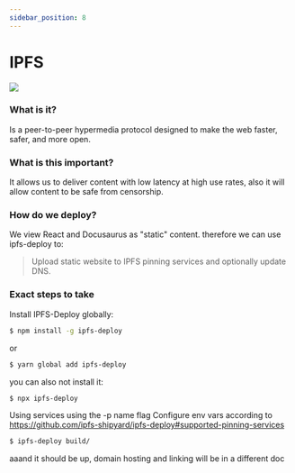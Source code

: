 ```yaml
---
sidebar_position: 8
---
```


# IPFS

![](http://catplanet.org/wp-content/uploads/2014/11/Pizza-space-cat.jpg)

### What is it?
Is a peer-to-peer hypermedia protocol
designed to make the web faster, safer, and more open.

### What is this important?
It allows us to deliver content with low latency at high use rates,
also it will allow content to be safe from censorship.

### How do we deploy?
We view React and Docusaurus as "static" content. 
therefore we can use ipfs-deploy to:
> Upload static website to IPFS pinning services and optionally update DNS.

### Exact steps to take
Install IPFS-Deploy globally:
```bash
$ npm install -g ipfs-deploy
```
or
```bash
$ yarn global add ipfs-deploy
```
you can also not install it:
```bash
$ npx ipfs-deploy 
```

Using services using the -p name flag
Configure env vars according to https://github.com/ipfs-shipyard/ipfs-deploy#supported-pinning-services

```bash
$ ipfs-deploy build/
```

aaand it should be up, domain hosting and linking will be in a different doc